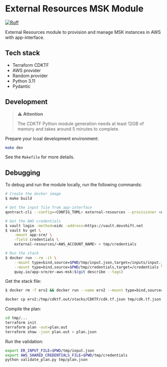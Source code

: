 # External Resources MSK Module

[![Ruff](https://img.shields.io/endpoint?url=https://raw.githubusercontent.com/astral-sh/ruff/main/assets/badge/v2.json)](https://github.com/astral-sh/ruff)

External Resources module to provision and manage MSK instances in AWS with app-interface.

## Tech stack

* Terraform CDKTF
* AWS provider
* Random provider
* Python 3.11
* Pydantic

## Development

> :warning: **Attention**
>
> The CDKTF Python module generation needs at least 12GB of memory and takes around 5 minutes to complete.

Prepare your lcoal development environment:

```bash
make dev
```

See the `Makefile` for more details.

## Debugging

To debug and run the module locally, run the following commands:

```bash
# Create the docker image
$ make build

# Get the input file from app-interface
qontract-cli --config=<CONFIG_TOML> external-resources --provisioner <AWS_ACCOUNT_NAME> --provider msk --identifier <MSK_IDENTIFIER> get-input > tmp/input.json

# Get the AWS credentials
$ vault login -method=oidc -address=https://vault.devshift.net
$ vault kv get \
    -mount app-sre/ \
    -field credentials \
    external-resources/<AWS_ACCOUNT_NAME> > tmp/credentials

# Run the stack
$ docker run --rm -it \
    --mount type=bind,source=$PWD/tmp/input.json,target=/inputs/input.json \
    --mount type=bind,source=$PWD/tmp/credentials,target=/credentials \
    quay.io/app-sre/er-aws-msk:$(git describe --tags)
```

Get the stack file:

```bash
$ docker rm -f erv2 && docker run --name erv2 --mount type=bind,source=$PWD/tmp/input.json,target=/inputs/input.json --mount type=bind,source=$PWD/tmp/credentials,target=/credentials -e AWS_SHARED_CREDENTIALS_FILE=/credentials --entrypoint cdktf quay.io/app-sre/er-aws-msk:$(git describe --tags) synth --output /tmp/cdktf.out

docker cp erv2:/tmp/cdktf.out/stacks/CDKTF/cdk.tf.json tmp/cdk.tf.json
```

Compile the plan:

```bash
cd tmp/...
terraform init
terraform plan -out=plan.out
terraform show -json plan.out > plan.json
```

Run the validation:

```bash
export ER_INPUT_FILE=$PWD/tmp/input.json
export AWS_SHARED_CREDENTIALS_FILE=$PWD/tmp/credentials
python validate_plan.py tmp/plan.json
```
